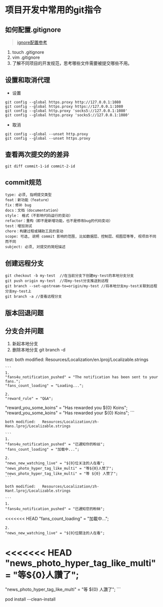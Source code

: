 # 项目开发中常用的git指令

## 如何配置.gitignore
>[ignore配置参考](https://zhuanlan.zhihu.com/p/52885189)
1. touch .gitignore
2. vim .gitignore
3. 了解不同项目的开发规范，思考哪些文件需要被提交哪些不用。

## 设置和取消代理
- 设置
```
git config --global https.proxy http://127.0.0.1:1080
git config --global https.proxy https://127.0.0.1:1080
git config --global http.proxy 'socks5://127.0.0.1:1080' 
git config --global https.proxy 'socks5://127.0.0.1:1080'
```
- 取消
```
git config --global --unset http.proxy
git config --global --unset https.proxy
```

## 查看两次提交的的差异
```
git diff commit-1-id commit-2-id
```

## commit规范
```
type: 必须, 指明提交类型
feat：新功能（feature）
fix：修补 bug
docs：文档（documentation）
style： 格式（不影响代码运行的变动）
refactor：重构（即不是新增功能，也不是修改bug的代码变动）
test：增加测试
chore：构建过程或辅助工具的变动
scope: 可选, 说明 commit 影响的范围, 比如数据层、控制层、视图层等等, 视项目不同而不同
subject: 必须, 对提交的简短描述
```

## 创建远程分支
```
git checkout -b my-test  //在当前分支下创建my-test的本地分支分支
git push origin my-test  //将my-test分支推送到远程
git branch --set-upstream-to=origin/my-test //将本地分支my-test关联到远程分支my-test上   
git branch -a //查看远程分支
```

## 版本回退问题

## 分支合并问题
1. 新起本地分支
2. 删除本地分支
git branch -d <BranchName>

test:
	both modified:   Resources/Localization/en.lproj/Localizable.strings

    ```
    1.
    "fans4u_notification_pushed" = "The notification has been sent to your fans.";
    "fans_count_loading" = "Loading...";

    2.
    "reward_rule" = "Q&A";

"reward_you_some_koins" = "Has rewarded you ${0} Koins";
"reward_you_some_koins" = "Has rewarded your ${0} Koins";
    ```

	both modified:   Resources/Localization/zh-Hans.lproj/Localizable.strings

    ```
    1.
    "fans4u_notification_pushed" = "已通知你的粉丝";
    "fans_count_loading" = "加载中...";

    2.
    "news_new_watching_live" = "${0}位关注的人在看";
    "news_photo_hyper_tag_like_multi" = "等${0}人赞了";
    "news_photo_hyper_tag_like_multi" = "等 ${0} 人赞了";
    ```

	both modified:   Resources/Localization/zh-Hant.lproj/Localizable.strings

    ```
    1.
    "fans4u_notification_pushed" = "已通知您的粉絲";
<<<<<<< HEAD
"fans_count_loading" = "加載中...";

    2.
    "news_new_watching_live" = "${0}位關注的人在看";
<<<<<<< HEAD
"news_photo_hyper_tag_like_multi" = "等${0}人讚了";
=======
"news_photo_hyper_tag_like_multi" = "等 ${0} 人讚了";
    ```

pod install --clean-install
